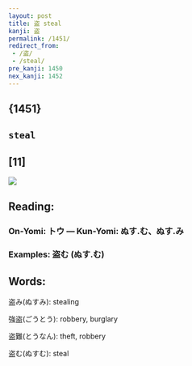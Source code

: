 ```yaml
---
layout: post
title: 盗 steal
kanji: 盗
permalink: /1451/
redirect_from:
 - /盗/
 - /steal/
pre_kanji: 1450
nex_kanji: 1452
---
```


## {1451}

## `steal`

## [11]

<div class="stroke"><img src="E79B97.png" /></div>

## Reading:

### On-Yomi: トウ &mdash; Kun-Yomi: ぬす.む、ぬす.み

### Examples: 盗む (ぬす.む)

## Words:

盗み(ぬすみ): stealing

強盗(ごうとう): robbery, burglary

盗難(とうなん): theft, robbery

盗む(ぬすむ): steal
